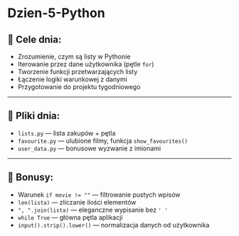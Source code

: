 # Dzien-5-Python

## 🎯 Cele dnia:

- Zrozumienie, czym są listy w Pythonie
- Iterowanie przez dane użytkownika (pętle `for`)
- Tworzenie funkcji przetwarzających listy
- Łączenie logiki warunkowej z danymi
- Przygotowanie do projektu tygodniowego

---

## 📂 Pliki dnia:

- `lists.py` — lista zakupów + pętla
- `favourite.py` — ulubione filmy, funkcja `show_favourites()`
- `user_data.py` — bonusowe wyzwanie z imionami

---

## 🎁 Bonusy:

- Warunek `if movie != ""` — filtrowanie pustych wpisów
- `len(lista)` — zliczanie ilości elementów
- `", ".join(lista)` — eleganczne wypisanie bez `' '`
- `while True` — główna pętla aplikacji
- `input().strip().lower()` — normalizacja danych od użytkownika
